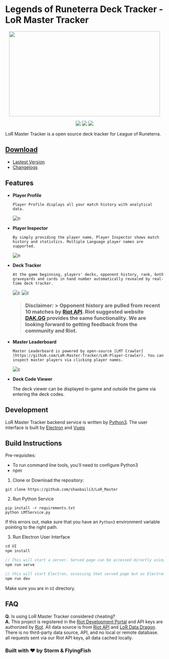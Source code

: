 # Legends of Runeterra Deck Tracker - LoR Master Tracker

<p align="center">
<img src="Preview/logo2.jpg"width="480" height="270"/>
</p>

<p align="center">
    <a href="https://github.com/shaobaili3/lor_master/releases"><img src="https://img.shields.io/github/v/release/shaobaili3/lor_master?include_prereleases"/></a>
    <a href="https://www.python.org/downloads/"><img src="https://img.shields.io/badge/language-Python-<COLOR>.svg"/></a>
    <a href="https://github.com/shaobaili3/LoR_Master/blob/master/LICENSE"><img src="https://img.shields.io/github/license/mashape/apistatus.svg"/></a>

</p>

LoR Master Tracker is a open source deck tracker for League of Runeterra.

## [Download](https://lormaster.com/)

- [Lastest Version](https://github.com/shaobaili3/LoR_Master/releases/latest)
- [Changelogs](https://github.com/shaobaili3/lor_master/releases)

## Features

- **Player Profile**

      Player Profile displays all your match history with analytical data.

  ![n](Preview/profile.png)

- **Player Inspector**

      By simply providing the player name, Player Inspector shows match history and statistics. Multiple Language player names are supported.

  ![n](Preview/inspect.png)

- **Deck Tracker**

      At the game beginning, players' decks, opponent history, rank, both graveyards and cards in hand number automatically revealed by real-time deck tracker.

  ![c](Preview/tracker2.png)
  ![c](Preview/tracker.png)

  > ### Disclaimer: > Opponent history are pulled from recent 10 matches by [Riot API](https://developer.riotgames.com/apis). Riot suggested website [DAK.GG](https://dak.gg/lor) provides the same functionality. We are looking forward to getting feedback from the community and Riot.

- **Master Leaderboard**

      Master Leaderboard is powered by open-source [LMT Crawler](https://github.com/LoR-Master-Tracker/LoR-Player-Crawler). You can inspect master players via clicking player names.

  ![c](Preview/leaderboard.png)

- **Deck Code Viewer**

  The deck viewer can be displayed in-game and outside the game via entering the deck codes.

## Development

LoR Master Tracker backend service is written by [Python3](https://www.python.org). The user interface is built by [Electron](https://www.electronjs.org/) and [Vuejs](https://github.com/vuejs/vue)

## Build Instructions

Pre-requisites:

- To run command line tools, you'll need to configure Python3
- npm

1. Clone or Download the repository:

```shell
git clone https://github.com/shaobaili3/LoR_Master
```

2. Run Python Service

```shell
pip install -r requirements.txt
python LMTService.py
```

If this errors out, make sure that you have an `Python3` environment
variable pointing to the right path.

3. Run Electron User Interface

```javascript
cd UI
npm install

// This will start a server. Served page can be accessed directly using browser as Web app version
npm run serve

// this will start Electron, accessing that served page but as Electron App version
npm run dev
```

Make sure you are in `UI` directory.

## FAQ

**Q.** Is using LoR Master Tracker considered cheating?  
**A.** This project is registered in the [Riot Development Portal](https://developer.riotgames.com/) and API keys are authorized by [Riot](https://www.riotgames.com/en). All data source is from [Riot API](https://developer.riotgames.com/apis) and [LoR Data Dragon](https://developer.riotgames.com/docs/lor). There is no third-party data source, API, and no local or remote database. all requests sent via our Riot API keys, all data cached locally.

### Built with ❤ by Storm & FlyingFish
